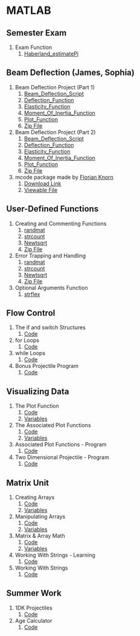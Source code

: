 # MATLAB
## Semester Exam
1. Exam Function
    1. [Haberland_estimatePi](https://github.com/jhaberland/Engineering-Academy-3/blob/master/Semester_Exam/Haberland_estimatePi.m)
## Beam Deflection (James, Sophia)
1. Beam Deflection Project (Part 1)
    1. [Beam_Deflection_Script](https://github.com/jhaberland/Engineering-Academy-3/blob/master/Beam_Deflection/Part%201/Beam_Deflection_Script.m)
    2. [Deflection_Function](https://github.com/jhaberland/Engineering-Academy-3/blob/master/Beam_Deflection/Part%201/Deflection_Function.m)
    3. [Elasticity_Function](https://github.com/jhaberland/Engineering-Academy-3/blob/master/Beam_Deflection/Part%201/Elasticity_Function.m)
    4. [Moment_Of_Inertia_Function](https://github.com/jhaberland/Engineering-Academy-3/blob/master/Beam_Deflection/Part%201/Moment_Of_Inertia_Function.m)
    5. [Plot_Function](https://github.com/jhaberland/Engineering-Academy-3/blob/master/Beam_Deflection/Part%201/Plot_Function.m)
    6. [Zip File](https://github.com/jhaberland/Engineering-Academy-3/blob/master/Beam_Deflection/Part%201/Beam_Deflection_Project_Part_1.zip)
2. Beam Deflection Project (Part 2)
    1. [Beam_Deflection_Script](https://github.com/jhaberland/Engineering-Academy-3/blob/master/Beam_Deflection/Part%202/Beam_Deflection_Script.m)
    2. [Deflection_Function](https://github.com/jhaberland/Engineering-Academy-3/blob/master/Beam_Deflection/Part%202/Deflection_Function.m)
    3. [Elasticity_Function](https://github.com/jhaberland/Engineering-Academy-3/blob/master/Beam_Deflection/Part%202/Elasticity_Function.m)
    4. [Moment_Of_Inertia_Function](https://github.com/jhaberland/Engineering-Academy-3/blob/master/Beam_Deflection/Part%202/Moment_Of_Inertia_Function.m)
    5. [Plot_Function](https://github.com/jhaberland/Engineering-Academy-3/blob/master/Beam_Deflection/Part%202/Plot_Function.m)
    6. [Zip File](https://github.com/jhaberland/Engineering-Academy-3/blob/master/Beam_Deflection/Part%202/Beam_Deflection_Project_Part_2.zip)
3. mcode package made by [Florian Knorn](https://www.florian-knorn.com/)
    1. [Download Link](https://drive.google.com/uc?export=download&id=1kkKk3d4tpKAkkAjt-lh0kwzAGJTJG4md)
    2. [Viewable File](https://github.com/jhaberland/Engineering-Academy-3/blob/master/Beam_Deflection/Part%202/mcode.sty)

## User-Defined Functions
1. Creating and Commenting Functions
    1. [randmat](https://github.com/jhaberland/Engineering-Academy-3/blob/master/User-Defined_Functions/Creating%20and%20Commenting%20Functions/Haberland_randmat.m)
    2. [strcount](https://github.com/jhaberland/Engineering-Academy-3/blob/master/User-Defined_Functions/Creating%20and%20Commenting%20Functions/Haberland_strcount.m)
    3. [Newtsqrt](https://github.com/jhaberland/Engineering-Academy-3/blob/master/User-Defined_Functions/Creating%20and%20Commenting%20Functions/Haberland_Newtsqrt.m)
    4. [Zip File](https://github.com/jhaberland/Engineering-Academy-3/blob/master/User-Defined_Functions/Creating%20and%20Commenting%20Functions/Creating%20and%20Commenting%20Functions.zip)
2. Error Trapping and Handling
    1. [randmat](https://github.com/jhaberland/Engineering-Academy-3/blob/master/User-Defined_Functions/Error%20Trapping%20and%20Handling/Haberland_randmat.m)
    2. [strcount](https://github.com/jhaberland/Engineering-Academy-3/blob/master/User-Defined_Functions/Error%20Trapping%20and%20Handling/Haberland_strcount.m)
    3. [Newtsqrt](https://github.com/jhaberland/Engineering-Academy-3/blob/master/User-Defined_Functions/Error%20Trapping%20and%20Handling/Haberland_Newtsqrt.m)
    4. [Zip File](https://github.com/jhaberland/Engineering-Academy-3/blob/master/User-Defined_Functions/Error%20Trapping%20and%20Handling/Error%20Trapping%20and%20Handling.zip)
3. Optional Arguments Function
    1. [strflex](https://github.com/jhaberland/Engineering-Academy-3/blob/master/User-Defined_Functions/Haberland_strflex.m)

## Flow Control
1. The if and switch Structures
    1. [Code](https://github.com/jhaberland/Engineering-Academy-3/blob/master/Flow_Control/The_If_And_Switch_Structures.m)
2. for Loops
    1. [Code](https://github.com/jhaberland/Engineering-Academy-3/blob/master/Flow_Control/for_loops.m)
3. while Loops
    1. [Code](https://github.com/jhaberland/Engineering-Academy-3/blob/master/Flow_Control/while_loops.m)
4. Bonus Projectile Program
    1. [Code](https://github.com/jhaberland/Engineering-Academy-3/blob/master/Flow_Control/Bonus_Projectile.m)

## Visualizing Data
1. The Plot Function
    1. [Code](https://github.com/jhaberland/EA3/blob/master/Visualizing_Data/The_Plot_Function.mlx)
    2. [Variables](https://github.com/jhaberland/EA3/blob/master/Visualizing_Data/The_Plot_Function.mat)
2. The Associated Plot Functions
    1. [Code](https://github.com/jhaberland/EA3/blob/master/Visualizing_Data/Associated_Plot_Functions.mlx)
    2. [Variables](https://github.com/jhaberland/EA3/blob/master/Visualizing_Data/Associated_Plot_Functions.mat)
3. Associated Plot Functions - Program
    1. [Code](https://github.com/jhaberland/EA3/blob/master/Visualizing_Data/Associated_Plot_Functions_Program.m)
4. Two Dimensional Projectile - Program
    1. [Code](https://github.com/jhaberland/Engineering-Academy-3/blob/master/Visualizing_Data/Two_Dimensional_Projectile.m)

## Matrix Unit
1. Creating Arrays
    1. [Code](https://github.com/jhaberland/EA3/blob/master/Matrix_Unit/Creating_Arrays.m)
    2. [Variables](https://github.com/jhaberland/EA3/blob/master/Matrix_Unit/Creating_Arrays.mat)
2. Manipulating Arrays
    1. [Code](https://github.com/jhaberland/EA3/blob/master/Matrix_Unit/Manipulating_Arrays.m)
    2. [Variables](https://github.com/jhaberland/EA3/blob/master/Matrix_Unit/Manipulating_Arrays.mat)
3. Matrix & Array Math
    1. [Code](https://github.com/jhaberland/EA3/blob/master/Matrix_Unit/Matrix_and_Array_Math.m)
    2. [Variables](https://github.com/jhaberland/EA3/blob/master/Matrix_Unit/Matrix_and_Array_Math.mat)
4. Working With Strings - Learning
    1. [Code](https://github.com/jhaberland/EA3/blob/master/Matrix_Unit/Working_with_Strings_Learning.m)
5. Working With Strings
    1. [Code](https://github.com/jhaberland/EA3/blob/master/Matrix_Unit/Working_with_Strings.m)

## Summer Work
1. 1DK Projectiles
    1. [Code](https://github.com/jhaberland/EA3/blob/master/Summer_Work/Projectile_1D.m)
2. Age Calculator
    1. [Code](https://github.com/jhaberland/EA3/blob/master/Summer_Work/Age_Calculator.m)
